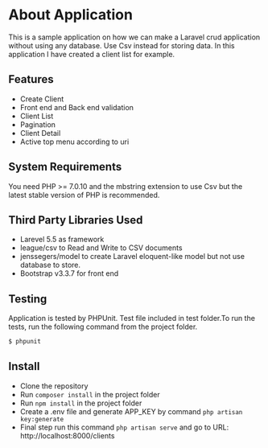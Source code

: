About Application
=====

This is a sample application on how we can make a Laravel crud application without using any database. Use Csv instead for storing data. In this application I have created a client list for example.

Features
-------

* Create Client
* Front end and Back end validation 
* Client List
* Pagination
* Client Detail
* Active top menu according to uri

System Requirements
-------

You need PHP >= 7.0.10 and the mbstring extension to use Csv but the latest stable version of PHP is recommended.

Third Party Libraries Used
-------

* Larevel 5.5 as framework
* league/csv to Read and Write to CSV documents 
* jenssegers/model to create Laravel eloquent-like model but not use database to store.
* Bootstrap v3.3.7 for front end

Testing
-------

Application is tested by PHPUnit. Test file included in test folder.To run the tests, run the following command from the project folder.

``` bash
$ phpunit
```

Install
-------

* Clone the repository
* Run `composer install` in the project folder
* Run `npm install` in the project folder
* Create a .env file and generate APP_KEY by command `php artisan key:generate`
* Final step run this command `php artisan serve` and go to URL: http://localhost:8000/clients
